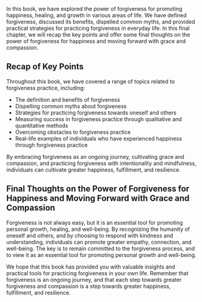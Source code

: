 
In this book, we have explored the power of forgiveness for promoting happiness, healing, and growth in various areas of life. We have defined forgiveness, discussed its benefits, dispelled common myths, and provided practical strategies for practicing forgiveness in everyday life. In this final chapter, we will recap the key points and offer some final thoughts on the power of forgiveness for happiness and moving forward with grace and compassion.

Recap of Key Points
-------------------

Throughout this book, we have covered a range of topics related to forgiveness practice, including:

* The definition and benefits of forgiveness
* Dispelling common myths about forgiveness
* Strategies for practicing forgiveness towards oneself and others
* Measuring success in forgiveness practice through qualitative and quantitative methods
* Overcoming obstacles to forgiveness practice
* Real-life examples of individuals who have experienced happiness through forgiveness practice

By embracing forgiveness as an ongoing journey, cultivating grace and compassion, and practicing forgiveness with intentionality and mindfulness, individuals can cultivate greater happiness, fulfillment, and resilience.

Final Thoughts on the Power of Forgiveness for Happiness and Moving Forward with Grace and Compassion
-----------------------------------------------------------------------------------------------------

Forgiveness is not always easy, but it is an essential tool for promoting personal growth, healing, and well-being. By recognizing the humanity of oneself and others, and by choosing to respond with kindness and understanding, individuals can promote greater empathy, connection, and well-being. The key is to remain committed to the forgiveness process, and to view it as an essential tool for promoting personal growth and well-being.

We hope that this book has provided you with valuable insights and practical tools for practicing forgiveness in your own life. Remember that forgiveness is an ongoing journey, and that each step towards greater forgiveness and compassion is a step towards greater happiness, fulfillment, and resilience.